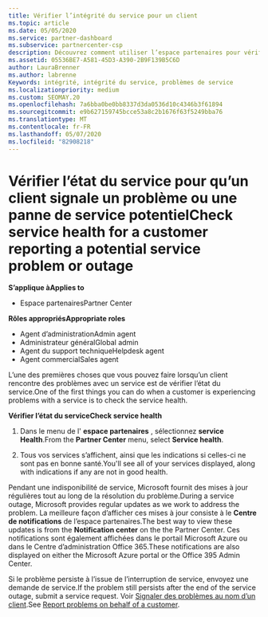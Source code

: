 ```yaml
---
title: Vérifier l’intégrité du service pour un client
ms.topic: article
ms.date: 05/05/2020
ms.service: partner-dashboard
ms.subservice: partnercenter-csp
description: Découvrez comment utiliser l’espace partenaires pour vérifier l’intégrité du service d’un client lorsqu’il rencontre un problème avec un service.
ms.assetid: 05536BE7-A581-45D3-A390-2B9F139B5C6D
author: LauraBrenner
ms.author: labrenne
Keywords: intégrité, intégrité du service, problèmes de service
ms.localizationpriority: medium
ms.custom: SEOMAY.20
ms.openlocfilehash: 7a6bba0be0bb8337d3da0536d10c4346b3f61894
ms.sourcegitcommit: e9b627159745bcce53a8c2b1676f63f5249bba76
ms.translationtype: MT
ms.contentlocale: fr-FR
ms.lasthandoff: 05/07/2020
ms.locfileid: "82908218"
---
```

# <a name="check-service-health-for-a-customer-reporting-a-potential-service-problem-or-outage"></a><span data-ttu-id="d1afb-104">Vérifier l’état du service pour qu’un client signale un problème ou une panne de service potentiel</span><span class="sxs-lookup"><span data-stu-id="d1afb-104">Check service health for a customer reporting a potential service problem or outage</span></span>

<span data-ttu-id="d1afb-105">**S’applique à**</span><span class="sxs-lookup"><span data-stu-id="d1afb-105">**Applies to**</span></span>

- <span data-ttu-id="d1afb-106">Espace partenaires</span><span class="sxs-lookup"><span data-stu-id="d1afb-106">Partner Center</span></span>

<span data-ttu-id="d1afb-107">**Rôles appropriés**</span><span class="sxs-lookup"><span data-stu-id="d1afb-107">**Appropriate roles**</span></span>

- <span data-ttu-id="d1afb-108">Agent d’administration</span><span class="sxs-lookup"><span data-stu-id="d1afb-108">Admin agent</span></span>
- <span data-ttu-id="d1afb-109">Administrateur général</span><span class="sxs-lookup"><span data-stu-id="d1afb-109">Global admin</span></span>
- <span data-ttu-id="d1afb-110">Agent du support technique</span><span class="sxs-lookup"><span data-stu-id="d1afb-110">Helpdesk agent</span></span>
- <span data-ttu-id="d1afb-111">Agent commercial</span><span class="sxs-lookup"><span data-stu-id="d1afb-111">Sales agent</span></span>

<span data-ttu-id="d1afb-112">L’une des premières choses que vous pouvez faire lorsqu’un client rencontre des problèmes avec un service est de vérifier l’état du service.</span><span class="sxs-lookup"><span data-stu-id="d1afb-112">One of the first things you can do when a customer is experiencing problems with a service is to check the service health.</span></span>

<span data-ttu-id="d1afb-113">**Vérifier l’état du service**</span><span class="sxs-lookup"><span data-stu-id="d1afb-113">**Check service health**</span></span>

1. <span data-ttu-id="d1afb-114">Dans le menu de l' **espace partenaires** , sélectionnez **service Health**.</span><span class="sxs-lookup"><span data-stu-id="d1afb-114">From the **Partner Center** menu, select **Service health**.</span></span>

2. <span data-ttu-id="d1afb-115">Tous vos services s’affichent, ainsi que les indications si celles-ci ne sont pas en bonne santé.</span><span class="sxs-lookup"><span data-stu-id="d1afb-115">You'll see all of your services displayed, along with indications if any are not in good health.</span></span>

<span data-ttu-id="d1afb-116">Pendant une indisponibilité de service, Microsoft fournit des mises à jour régulières tout au long de la résolution du problème.</span><span class="sxs-lookup"><span data-stu-id="d1afb-116">During a service outage, Microsoft provides regular updates as we work to address the problem.</span></span> <span data-ttu-id="d1afb-117">La meilleure façon d’afficher ces mises à jour consiste à le **Centre de notifications** de l’espace partenaires.</span><span class="sxs-lookup"><span data-stu-id="d1afb-117">The best way to view these updates is from the **Notification center** on the the Partner Center.</span></span> <span data-ttu-id="d1afb-118">Ces notifications sont également affichées dans le portail Microsoft&nbsp;Azure ou dans le Centre d’administration Office&nbsp;365.</span><span class="sxs-lookup"><span data-stu-id="d1afb-118">These notifications are also displayed on either the Microsoft Azure portal or the Office 395 Admin Center.</span></span>

<span data-ttu-id="d1afb-119">Si le problème persiste à l’issue de l’interruption de service, envoyez une demande de service.</span><span class="sxs-lookup"><span data-stu-id="d1afb-119">If the problem still persists after the end of the service outage, submit a service request.</span></span> <span data-ttu-id="d1afb-120">Voir [Signaler des problèmes au nom d’un client](report-problems-on-behalf-of-a-customer.md).</span><span class="sxs-lookup"><span data-stu-id="d1afb-120">See [Report problems on behalf of a customer](report-problems-on-behalf-of-a-customer.md).</span></span>

 

 



